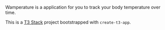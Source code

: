 Wamperature is a application for you to track your body temperature over time.


This is a [T3 Stack](https://create.t3.gg/) project bootstrapped with `create-t3-app`.

